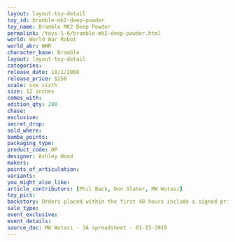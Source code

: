 ```yaml
---
layout: layout-toy-detail 
toy_id: bramble-mk2-deep-powder
toy_name: Bramble MK2 Deep Powder
permalink: /toys-1-6/bramble-mk2-deep-powder.html
world: World War Robot
world_abr: WWR
character_base: Bramble
layout: layout-toy-detail
categories: 
release_date: 10/1/2008
release_price: $250 
scale: one sixth
size: 12 inches
comes_with: 
edition_qty: 200
chase: 
exclusive: 
secret_drop: 
sold_where: 
bamba_points: 
packaging_type: 
product_code: DP
designer: Ashley Wood
makers: 
points_of_articulation: 
variants: 
you_might_also_like: 
article_contributors: [Phil Back, Don Slater, MW Wutasi]
toy_pics: 
backstory: Orders placed within the first 48 hours include a signed print
sale_type: 
event_exclusive: 
event_details: 
source_doc: MW Wutasi - 3A spreadsheet - 01-15-2019
---
```

